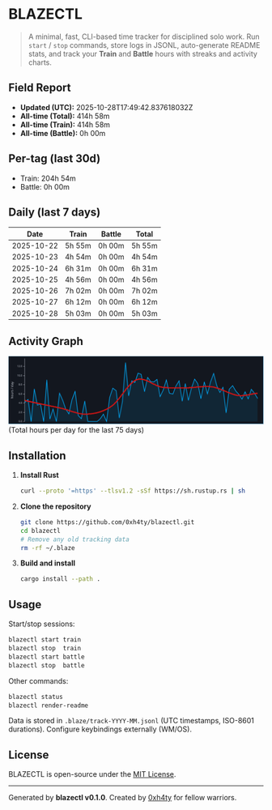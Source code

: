 # BLAZECTL

> A minimal, fast, CLI-based time tracker for disciplined solo work.
    Run `start` / `stop` commands, store logs in JSONL, auto-generate README stats,
    and track your **Train** and **Battle** hours with streaks and activity charts.

## Field Report

- **Updated (UTC):** 2025-10-28T17:49:42.837618032Z
- **All-time (Total):** 414h 58m
- **All-time (Train):** 414h 58m
- **All-time (Battle):** 0h 00m

## Per-tag (last 30d)
- Train: 204h 54m
- Battle: 0h 00m

## Daily (last 7 days)
| Date       | Train | Battle | Total |
|------------|-------|--------|-------|
| 2025-10-22 | 5h 55m | 0h 00m | 5h 55m |
| 2025-10-23 | 4h 54m | 0h 00m | 4h 54m |
| 2025-10-24 | 6h 31m | 0h 00m | 6h 31m |
| 2025-10-25 | 4h 56m | 0h 00m | 4h 56m |
| 2025-10-26 | 7h 02m | 0h 00m | 7h 02m |
| 2025-10-27 | 6h 12m | 0h 00m | 6h 12m |
| 2025-10-28 | 5h 03m | 0h 00m | 5h 03m |

## Activity Graph
![Activity Graph](assets/activity.svg)
(Total hours per day for the last 75 days)

## Installation
1. **Install Rust**
   ```bash
   curl --proto '=https' --tlsv1.2 -sSf https://sh.rustup.rs | sh
   ```
2. **Clone the repository**
   ```bash
   git clone https://github.com/0xh4ty/blazectl.git
   cd blazectl
   # Remove any old tracking data
   rm -rf ~/.blaze
   ```
3. **Build and install**
   ```bash
   cargo install --path .
   ```

## Usage
Start/stop sessions:
```bash
blazectl start train
blazectl stop  train
blazectl start battle
blazectl stop  battle
```
Other commands:
```bash
blazectl status
blazectl render-readme
```
Data is stored in `.blaze/track-YYYY-MM.jsonl` (UTC timestamps, ISO-8601 durations).
Configure keybindings externally (WM/OS).

## License
BLAZECTL is open-source under the [MIT License](LICENSE).

---

Generated by **blazectl v0.1.0**.
Created by [0xh4ty](https://github.com/0xh4ty) for fellow warriors.
